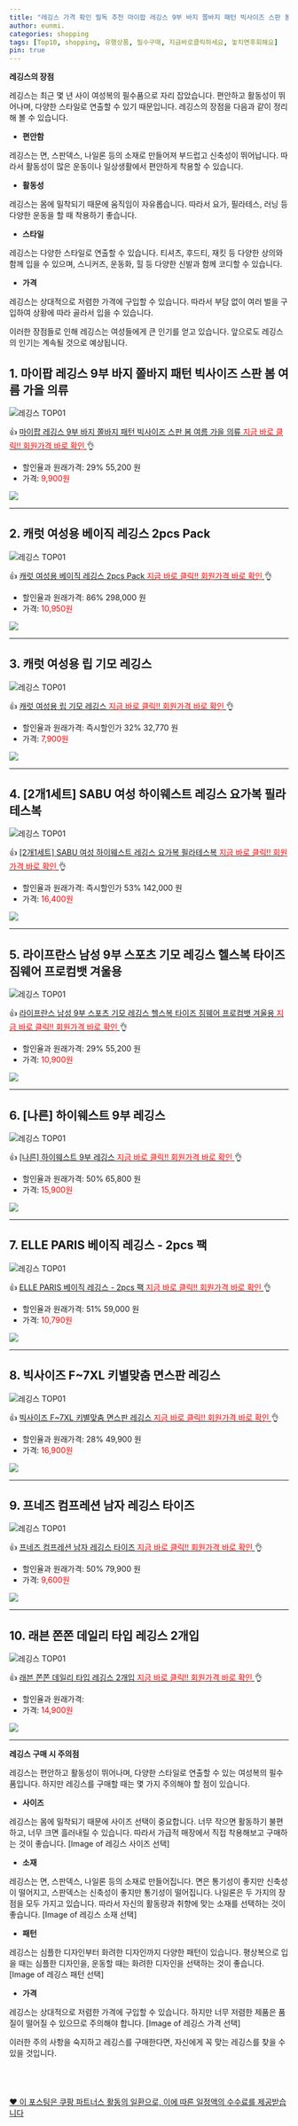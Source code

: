 ```yaml
---
title: "레깅스 가격 확인 필독 추천 마이팝 레깅스 9부 바지 쫄바지 패턴 빅사이즈 스판 봄 여름 가을 의류 비교 장점 구매가이드"
author: eunmi.
categories: shopping
tags: [Top10, shopping, 유행상품, 필수구매, 지금바로클릭하세요, 놓치면후회해요]
pin: true
---
```

**레깅스의 장점**

레깅스는 최근 몇 년 사이 여성복의 필수품으로 자리 잡았습니다. 편안하고 활동성이 뛰어나며, 다양한 스타일로 연출할 수 있기 때문입니다. 레깅스의 장점을 다음과 같이 정리해 볼 수 있습니다.

* **편안함**

레깅스는 면, 스판덱스, 나일론 등의 소재로 만들어져 부드럽고 신축성이 뛰어납니다. 따라서 활동성이 많은 운동이나 일상생활에서 편안하게 착용할 수 있습니다.

* **활동성**

레깅스는 몸에 밀착되기 때문에 움직임이 자유롭습니다. 따라서 요가, 필라테스, 러닝 등 다양한 운동을 할 때 착용하기 좋습니다.

* **스타일**

레깅스는 다양한 스타일로 연출할 수 있습니다. 티셔츠, 후드티, 재킷 등 다양한 상의와 함께 입을 수 있으며, 스니커즈, 운동화, 힐 등 다양한 신발과 함께 코디할 수 있습니다.

* **가격**

레깅스는 상대적으로 저렴한 가격에 구입할 수 있습니다. 따라서 부담 없이 여러 벌을 구입하여 상황에 따라 골라서 입을 수 있습니다.

이러한 장점들로 인해 레깅스는 여성들에게 큰 인기를 얻고 있습니다. 앞으로도 레깅스의 인기는 계속될 것으로 예상됩니다.

   

## 1. 마이팝 레깅스 9부 바지 쫄바지 패턴 빅사이즈 스판 봄 여름 가을 의류

![레깅스 TOP01](https://thumbnail6.coupangcdn.com/thumbnails/remote/230x230ex/image/vendor_inventory/7cb0/c59c97d4ec69560bd7c2329ee41044c51130e71a2fcf9b17363e68f6a138.jpg)


👍 [마이팝 레깅스 9부 바지 쫄바지 패턴 빅사이즈 스판 봄 여름 가을 의류 <font color=red> 지금 바로 클릭!! 회원가격 바로 확인 </font> ](https://link.coupang.com/re/AFFSDP?lptag=AF3617701&subid=GithubCoopas&pageKey=7141538195&traceid=V0-153&itemId=17930872228&vendorItemId=85093171439) 👌 


- 할인율과 원래가격: 29%  55,200   원
- 가격: <span style='color:red'>9,900원</span>

[![](/discount_price.png)](https://link.coupang.com/re/AFFSDP?lptag=AF3617701&subid=GithubCoopas&pageKey=7141538195&traceid=V0-153&itemId=17930872228&vendorItemId=85093171439)

---


   

## 2. 캐럿 여성용 베이직 레깅스 2pcs Pack

![레깅스 TOP01](https://thumbnail9.coupangcdn.com/thumbnails/remote/230x230ex/image/retail/images/4102767188906154-af7685fa-ef69-490b-ac80-d584ad490276.jpg)


👍 [캐럿 여성용 베이직 레깅스 2pcs Pack <font color=red> 지금 바로 클릭!! 회원가격 바로 확인 </font> ](https://link.coupang.com/re/AFFSDP?lptag=AF3617701&subid=GithubCoopas&pageKey=1857255494&traceid=V0-153&itemId=3157090203&vendorItemId=71144661404) 👌 


- 할인율과 원래가격: 86%  298,000   원
- 가격: <span style='color:red'>10,950원</span>

[![](/discount_price.png)](https://link.coupang.com/re/AFFSDP?lptag=AF3617701&subid=GithubCoopas&pageKey=1857255494&traceid=V0-153&itemId=3157090203&vendorItemId=71144661404)

---


   

## 3. 캐럿 여성용 립 기모 레깅스

![레깅스 TOP01](https://thumbnail7.coupangcdn.com/thumbnails/remote/230x230ex/image/retail/images/1160798766068362-fc5f95fa-a8da-4e40-b340-3059c4908c9c.jpg)


👍 [캐럿 여성용 립 기모 레깅스 <font color=red> 지금 바로 클릭!! 회원가격 바로 확인 </font> ](https://link.coupang.com/re/AFFSDP?lptag=AF3617701&subid=GithubCoopas&pageKey=6072246454&traceid=V0-153&itemId=11216105595&vendorItemId=78493604101) 👌 


- 할인율과 원래가격: 즉시할인가 32%  32,770   원
- 가격: <span style='color:red'>7,900원</span>

[![](/discount_price.png)](https://link.coupang.com/re/AFFSDP?lptag=AF3617701&subid=GithubCoopas&pageKey=6072246454&traceid=V0-153&itemId=11216105595&vendorItemId=78493604101)

---


   

## 4. [2개1세트] SABU 여성 하이웨스트 레깅스 요가복 필라테스복

![레깅스 TOP01](https://thumbnail6.coupangcdn.com/thumbnails/remote/230x230ex/image/vendor_inventory/0067/2ff4f2858ce491709c7745636309cddb55dae3b95c55c80598382e0bf459.jpg)


👍 [[2개1세트] SABU 여성 하이웨스트 레깅스 요가복 필라테스복 <font color=red> 지금 바로 클릭!! 회원가격 바로 확인 </font> ](https://link.coupang.com/re/AFFSDP?lptag=AF3617701&subid=GithubCoopas&pageKey=5347951621&traceid=V0-153&itemId=7857905034&vendorItemId=86576632484) 👌 


- 할인율과 원래가격: 즉시할인가 53%  142,000   원
- 가격: <span style='color:red'>16,400원</span>

[![](/discount_price.png)](https://link.coupang.com/re/AFFSDP?lptag=AF3617701&subid=GithubCoopas&pageKey=5347951621&traceid=V0-153&itemId=7857905034&vendorItemId=86576632484)

---


   

## 5. 라이프란스 남성 9부 스포츠 기모 레깅스 헬스복 타이즈 짐웨어 프로컴뱃 겨울용

![레깅스 TOP01](https://thumbnail9.coupangcdn.com/thumbnails/remote/230x230ex/image/vendor_inventory/5338/d435b30c3531b3e9ca2ec298d250cd08041ae25fab6e254e05da1569476f.jpg)


👍 [라이프란스 남성 9부 스포츠 기모 레깅스 헬스복 타이즈 짐웨어 프로컴뱃 겨울용 <font color=red> 지금 바로 클릭!! 회원가격 바로 확인 </font> ](https://link.coupang.com/re/AFFSDP?lptag=AF3617701&subid=GithubCoopas&pageKey=6121983904&traceid=V0-153&itemId=11610597966&vendorItemId=87659126944) 👌 


- 할인율과 원래가격: 29%  55,200   원
- 가격: <span style='color:red'>10,900원</span>

[![](/discount_price.png)](https://link.coupang.com/re/AFFSDP?lptag=AF3617701&subid=GithubCoopas&pageKey=6121983904&traceid=V0-153&itemId=11610597966&vendorItemId=87659126944)

---


   

## 6. [나른] 하이웨스트 9부 레깅스

![레깅스 TOP01](https://thumbnail10.coupangcdn.com/thumbnails/remote/230x230ex/image/vendor_inventory/6226/9c1983bdcc76c6ff35a1fbe6549fd1623d82551f750e24cf0615934a8913.jpg)


👍 [[나른] 하이웨스트 9부 레깅스 <font color=red> 지금 바로 클릭!! 회원가격 바로 확인 </font> ](https://link.coupang.com/re/AFFSDP?lptag=AF3617701&subid=GithubCoopas&pageKey=7575848755&traceid=V0-153&itemId=19988905972&vendorItemId=87266354005) 👌 


- 할인율과 원래가격: 50%  65,800   원
- 가격: <span style='color:red'>15,900원</span>

[![](/discount_price.png)](https://link.coupang.com/re/AFFSDP?lptag=AF3617701&subid=GithubCoopas&pageKey=7575848755&traceid=V0-153&itemId=19988905972&vendorItemId=87266354005)

---


   

## 7. ELLE PARIS 베이직 레깅스 - 2pcs 팩

![레깅스 TOP01](https://thumbnail6.coupangcdn.com/thumbnails/remote/230x230ex/image/retail/images/1074699913478591-d0f4dd59-1b38-47d0-a2a1-01730d8ac892.jpg)


👍 [ELLE PARIS 베이직 레깅스 - 2pcs 팩 <font color=red> 지금 바로 클릭!! 회원가격 바로 확인 </font> ](https://link.coupang.com/re/AFFSDP?lptag=AF3617701&subid=GithubCoopas&pageKey=7088712500&traceid=V0-153&itemId=17657502756&vendorItemId=84823023117) 👌 


- 할인율과 원래가격: 51%  59,000   원
- 가격: <span style='color:red'>10,790원</span>

[![](/discount_price.png)](https://link.coupang.com/re/AFFSDP?lptag=AF3617701&subid=GithubCoopas&pageKey=7088712500&traceid=V0-153&itemId=17657502756&vendorItemId=84823023117)

---


   

## 8. 빅사이즈 F~7XL 키별맞춤 면스판 레깅스

![레깅스 TOP01](https://thumbnail7.coupangcdn.com/thumbnails/remote/230x230ex/image/vendor_inventory/6ff3/8d0dbe0ed30f1a89069a3f4b387db83ae91772a1292679138116236e7fa3.jpg)


👍 [빅사이즈 F~7XL 키별맞춤 면스판 레깅스 <font color=red> 지금 바로 클릭!! 회원가격 바로 확인 </font> ](https://link.coupang.com/re/AFFSDP?lptag=AF3617701&subid=GithubCoopas&pageKey=4940717832&traceid=V0-153&itemId=6508784064&vendorItemId=86918194877) 👌 


- 할인율과 원래가격: 28%  49,900   원
- 가격: <span style='color:red'>16,900원</span>

[![](/discount_price.png)](https://link.coupang.com/re/AFFSDP?lptag=AF3617701&subid=GithubCoopas&pageKey=4940717832&traceid=V0-153&itemId=6508784064&vendorItemId=86918194877)

---


   

## 9. 프네즈 컴프레션 남자 레깅스 타이즈

![레깅스 TOP01](https://thumbnail10.coupangcdn.com/thumbnails/remote/230x230ex/image/vendor_inventory/c8d3/93773c59eee812e9655b5bfd3d1c50c7416468af4bd5dc9b114e0ab5ae28.jpg)


👍 [프네즈 컴프레션 남자 레깅스 타이즈 <font color=red> 지금 바로 클릭!! 회원가격 바로 확인 </font> ](https://link.coupang.com/re/AFFSDP?lptag=AF3617701&subid=GithubCoopas&pageKey=7468347940&traceid=V0-153&itemId=19482420606&vendorItemId=86592471168) 👌 


- 할인율과 원래가격: 50%  79,900   원
- 가격: <span style='color:red'>9,600원</span>

[![](/discount_price.png)](https://link.coupang.com/re/AFFSDP?lptag=AF3617701&subid=GithubCoopas&pageKey=7468347940&traceid=V0-153&itemId=19482420606&vendorItemId=86592471168)

---


   

## 10. 래븐 쫀쫀 데일리 타입 레깅스 2개입

![레깅스 TOP01](https://thumbnail9.coupangcdn.com/thumbnails/remote/230x230ex/image/vendor_inventory/58fb/474f7f259de38a80ee4cc5ccf4a671bff0dfd66e562c17e1818a7970835e.jpg)


👍 [래븐 쫀쫀 데일리 타입 레깅스 2개입 <font color=red> 지금 바로 클릭!! 회원가격 바로 확인 </font> ](https://link.coupang.com/re/AFFSDP?lptag=AF3617701&subid=GithubCoopas&pageKey=7480738597&traceid=V0-153&itemId=19539901747&vendorItemId=86648206759) 👌 


- 할인율과 원래가격: 
- 가격: <span style='color:red'>14,900원</span>

[![](/discount_price.png)](https://link.coupang.com/re/AFFSDP?lptag=AF3617701&subid=GithubCoopas&pageKey=7480738597&traceid=V0-153&itemId=19539901747&vendorItemId=86648206759)

---
**레깅스 구매 시 주의점**

레깅스는 편안하고 활동성이 뛰어나며, 다양한 스타일로 연출할 수 있는 여성복의 필수품입니다. 하지만 레깅스를 구매할 때는 몇 가지 주의해야 할 점이 있습니다.

* **사이즈**

레깅스는 몸에 밀착되기 때문에 사이즈 선택이 중요합니다. 너무 작으면 활동하기 불편하고, 너무 크면 흘러내릴 수 있습니다. 따라서 가급적 매장에서 직접 착용해보고 구매하는 것이 좋습니다.
[Image of 레깅스 사이즈 선택]
* **소재**

레깅스는 면, 스판덱스, 나일론 등의 소재로 만들어집니다. 면은 통기성이 좋지만 신축성이 떨어지고, 스판덱스는 신축성이 좋지만 통기성이 떨어집니다. 나일론은 두 가지의 장점을 모두 가지고 있습니다. 따라서 자신의 활동량과 취향에 맞는 소재를 선택하는 것이 좋습니다.
[Image of 레깅스 소재 선택]
* **패턴**

레깅스는 심플한 디자인부터 화려한 디자인까지 다양한 패턴이 있습니다. 평상복으로 입을 때는 심플한 디자인을, 운동할 때는 화려한 디자인을 선택하는 것이 좋습니다.
[Image of 레깅스 패턴 선택]
* **가격**

레깅스는 상대적으로 저렴한 가격에 구입할 수 있습니다. 하지만 너무 저렴한 제품은 품질이 떨어질 수 있으므로 주의해야 합니다.
[Image of 레깅스 가격 선택]

이러한 주의 사항을 숙지하고 레깅스를 구매한다면, 자신에게 꼭 맞는 레깅스를 찾을 수 있을 것입니다.<br><br><br><br><br> [ ❤  이 포스팅은 쿠팡 파트너스 활동의 일환으로, 이에 따른 일정액의 수수료를 제공받습니다](https://link.coupang.com/a/bcEFyh)